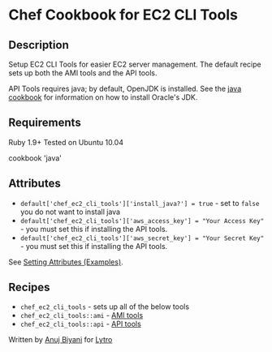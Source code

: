# Chef Cookbook for EC2 CLI Tools

## Description
Setup EC2 CLI Tools for easier EC2 server management. The default recipe sets up both the AMI tools and the API tools.

API Tools requires java; by default, OpenJDK is installed. See the [java cookbook](https://github.com/opscode-cookbooks/java) for information on how to install Oracle's JDK.

## Requirements
Ruby 1.9+
Tested on Ubuntu 10.04

cookbook 'java'

## Attributes
* `default['chef_ec2_cli_tools']['install_java?'] = true` - set to `false` you do not want to install java
* `default['chef_ec2_cli_tools']['aws_access_key'] = "Your Access Key"` - you must set this if installing the API tools.
* `default['chef_ec2_cli_tools']['aws_secret_key'] = "Your Secret Key"` - you must set this if installing the API tools.

See [Setting Attributes (Examples)](http://wiki.opscode.com/pages/viewpage.action?pageId=8257848).

## Recipes
* `chef_ec2_cli_tools` - sets up all of the below tools
* `chef_ec2_cli_tools::ami` - [AMI tools](http://aws.amazon.com/developertools/368)
* `chef_ec2_cli_tools::api` - [API tools](http://aws.amazon.com/developertools/351)


Written by [Anuj Biyani](https://github.com/anujbiyani) for [Lytro](https://github.com/lytro)
